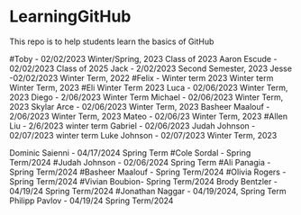 # LearningGitHub
This repo is to help students learn the basics of GitHub

#Toby - 02/02/2023 Winter/Spring, 2023
Class of 2023
Aaron Escude - 02/02/2023
Class of 2025
Jack - 2/02/2023
Second Semester, 2023 
Jesse -02/02/2023
Winter Term, 2022
#Felix - Winter term 2023
Winter term
Winter Term, 2023
#Eli Winter Term 2023
Luca  - 02/06/2023 Winter Term, 2023
Diego - 2/06/2023 Winter Term
Michael - 02/06/2023 Winter Term, 2023
Skylar Arce - 02/06/2023 Winter Term, 2023
Basheer Maalouf - 2/06/2023 
Winter Term, 2023
Mateo - 02/06/23 Winter Term, 2023
#Allen Liu - 2/6/2023 winter term
Gabriel - 02/06/2023 
Judah Johnson - 02/07/2023 winter term
Luke Johnson - 02/07/2023 Winter Term, 2023


Dominic Saienni - 04/17/2024 Spring Term
#Cole Sordal - Spring Term/2024
#Judah Johnson - 02/06/2024 Spring Term
#Ali Panagia - Spring Term/2024
#Basheer Maalouf - Spring Term/2024
#Olivia Rogers - Spring Term/2024
#Vivian Boubion- Spring Term/2024
Brody Bentzler - 04/19/24 Spring Term/2024
#Jonathan Naggar - 04/19/2024, Spring Term
Philipp Pavlov - 04/19/24 Spring Term/2024

